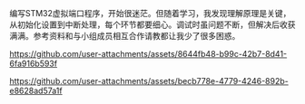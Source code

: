 编写STM32虚拟端口程序，开始很迷茫。但随着学习，我发现理解原理是关键，从初始化设置到中断处理，每个环节都要细心。调试时虽问题不断，但解决后收获满满。参考资料和与小组成员相互合作请教都让我少了很多困惑。

https://github.com/user-attachments/assets/8644fb48-b99c-42b7-8d41-6fa916b593f

https://github.com/user-attachments/assets/becb778e-4779-4246-892b-e8628ad57a1f

